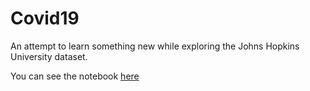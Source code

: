 # Covid19
An attempt to learn something new while exploring the Johns Hopkins University dataset.

You can see the notebook [here](https://storage.googleapis.com/raffo-covid19/Covid19.html)
